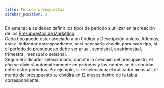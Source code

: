 ```yaml
---
title: Período presupuestal
sidebar_position: 3
---
```


En esta tabla se deben definir los tipos de período a utilizar en la creación de los [Presupuestos de Marketing](/docs/crm/sales-forecast-crm/marketing-budget).  
Cada tipo puede estar asociado a un Código y Descripción únicos. Además, con el indicador correspondiente, será necesario decidir, para cada tipo, si el período de presupuesto debe ser anual, semestral, cuatrimestral, trimestral, mensual o semanal.  
Según el indicador seleccionado, durante la creación del presupuesto, el año se dividirá automáticamente en períodos y los montos se distribuirán entre estos períodos. Por ejemplo, si se selecciona el indicador mensual, el monto del presupuesto se dividirá en 12 meses dentro de la tabla correspondiente.